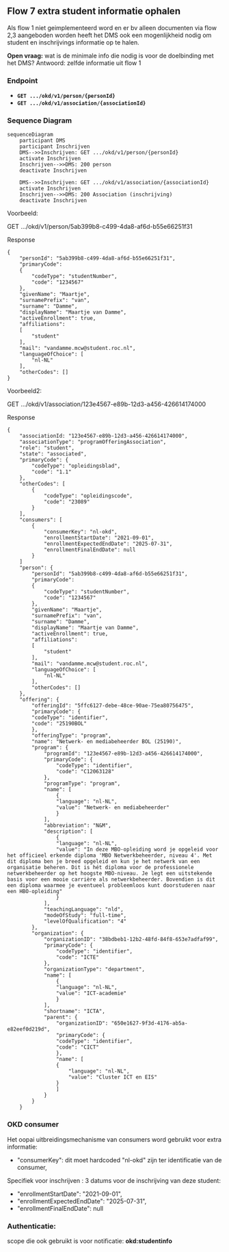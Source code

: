 ## Flow 7 extra student informatie ophalen

Als flow 1 niet geimplementeerd word en er bv alleen documenten via flow 2,3 aangeboden worden heeft het DMS ook een mogenlijkheid nodig om student en inschrijvings informatie op te halen.


**Open vraag:** wat is de minimale info die nodig is voor de doelbinding met het DMS? Antwoord: zelfde informatie uit flow 1

### Endpoint

- **`GET .../okd/v1/person/{personId}`**
- **`GET .../okd/v1/association/{associationId}`**

### Sequence Diagram

```mermaid
sequenceDiagram
    participant DMS
    participant Inschrijven
    DMS-->>Inschrijven: GET .../okd/v1/person/{personId}
    activate Inschrijven
    Inschrijven-->>DMS: 200 person
    deactivate Inschrijven

    DMS-->>Inschrijven: GET .../okd/v1/association/{associationId}
    activate Inschrijven
    Inschrijven-->>DMS: 200 Association (inschrijving)
    deactivate Inschrijven
```

Voorbeeld:

GET .../okd/v1/person/5ab399b8-c499-4da8-af6d-b55e66251f31

Response
```
{
    "personId": "5ab399b8-c499-4da8-af6d-b55e66251f31",
    "primaryCode": 
    {
        "codeType": "studentNumber",
        "code": "1234567"
    },
    "givenName": "Maartje",
    "surnamePrefix": "van",
    "surname": "Damme",
    "displayName": "Maartje van Damme",
    "activeEnrollment": true,
    "affiliations": 
    [
        "student"
    ],
    "mail": "vandamme.mcw@student.roc.nl",
    "languageOfChoice":	[
        "nl-NL"
    ],
    "otherCodes": []
}
```

Voorbeeld2:

GET .../okd/v1/association/123e4567-e89b-12d3-a456-426614174000

Response
```
{
    "associationId: "123e4567-e89b-12d3-a456-426614174000",
    "associationType": "programOfferingAssociation",
    "role": "student",
    "state": "associated",
    "primaryCode": {
        "codeType": "opleidingsblad",
        "code": "1.1"
    },
    "otherCodes": [
        {
            "codeType": "opleidingscode",
            "code": "23089"
        }
    ],            
    "consumers": [
        {
            "consumerKey": "nl-okd",
            "enrollmentStartDate": "2021-09-01", 
            "enrollmentExpectedEndDate": "2025-07-31",
            "enrollmentFinalEndDate": null
        }
    ]
    "person": {
        "personId": "5ab399b8-c499-4da8-af6d-b55e66251f31",
        "primaryCode": 
        {
            "codeType": "studentNumber",
            "code": "1234567"
        },
        "givenName": "Maartje",
        "surnamePrefix": "van",
        "surname": "Damme",
        "displayName": "Maartje van Damme",
        "activeEnrollment": true,
        "affiliations": 
        [
            "student"
        ],
        "mail": "vandamme.mcw@student.roc.nl",
        "languageOfChoice":	[
            "nl-NL"
        ],
        "otherCodes": []
    },
    "offering": {
        "offeringId": "5ffc6127-debe-48ce-90ae-75ea80756475",
        "primaryCode": {
        "codeType": "identifier",
        "code": "25190BOL"
        },
        "offeringType": "program",
        "name": "Netwerk- en mediabeheerder BOL (25190)",
        "program": {
            "programId": "123e4567-e89b-12d3-a456-426614174000",
            "primaryCode": {
                "codeType": "identifier",
                "code": "C12063128"
            },
            "programType": "program",
            "name": [
                {
                "language": "nl-NL",
                "value": "Netwerk- en mediabeheerder"
                }
            ],
            "abbreviation": "N&M",
            "description": [
                {
                "language": "nl-NL",
                "value": "In deze MBO-opleiding word je opgeleid voor het officieel erkende diploma 'MBO Netwerkbeheerder, niveau 4'. Met dit diploma ben je breed opgeleid en kun je het netwerk van een organisatie beheren. Dit is hét diploma voor de professionele netwerkbeheerder op het hoogste MBO-niveau. Je legt een uitstekende basis voor een mooie carrière als netwerkbeheerder. Bovendien is dit een diploma waarmee je eventueel probleemloos kunt doorstuderen naar een HBO-opleiding"
                }
            ],
            "teachingLanguage": "nld",
            "modeOfStudy": "full-time",
            "levelOfQualification": "4"
        },
        "organization": {
            "organizationID": "38bdbeb1-12b2-48fd-84f8-653e7adfaf99",
            "primaryCode": {
                "codeType": "identifier",
                "code": "ICTE"
            },
            "organizationType": "department",
            "name": [
                {
                "language": "nl-NL",
                "value": "ICT-academie"
                }
            ],
            "shortname": "ICTA",
            "parent": {
                "organizationID": "650e1627-9f3d-4176-ab5a-e82eef0d219d",
                "primaryCode": {
                "codeType": "identifier",
                "code": "CICT"
                },
                "name": [
                {
                    "language": "nl-NL",
                    "value": "Cluster ICT en EIS"
                }
                ]
            }
        }
    }
```


### OKD consumer
Het oopai uitbreidingsmechanisme van consumers word gebruikt voor extra informatie:
* "consumerKey": dit moet hardcoded "nl-okd" zijn ter identificatie van de consumer,

Specifiek voor inschrijven : 3 datums voor de inschrijving van deze student:
* "enrollmentStartDate": "2021-09-01", 
* "enrollmentExpectedEndDate": "2025-07-31",
* "enrollmentFinalEndDate": null

### Authenticatie:
scope die ook gebruikt is voor notificatie: **okd:studentinfo**



